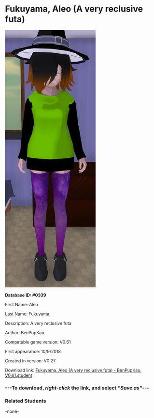 # Fukuyama, Aleo (A very reclusive futa)

<img src="../../Files/Images/Fukuyama, Aleo (A very reclusive futa).png" title="Fukuyama, Aleo (A very reclusive futa) - BenPupKao, V0.61">

**Database ID: #0339**

First Name: Aleo

Last Name: Fukuyama

Description: A very reclusive futa

Author: BenPupKao

Compatable game version: V0.61

First appearance: 10/9/2018

Created in version: V0.27

Download link: <a href="https://raw.githubusercontent.com/Arbiter1223/Daigaku-Gurashi-Custom-Students/master/Files/Student%20Files/Fukuyama%2C%20Aleo%20(A%20very%20reclusive%20futa)%20-%20BenPupKao%2C%20V0.61.student">Fukuyama, Aleo (A very reclusive futa) - BenPupKao, V0.61.student</a>

### ---**To download, _right-click_ the link, and select _"Save as"_**---

### Related Students

-none-
